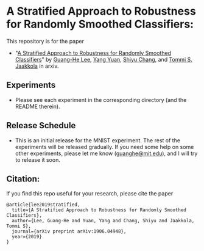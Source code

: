 # A Stratified Approach to Robustness for Randomly Smoothed Classifiers:

This repository is for the paper

 * "[A Stratified Approach to Robustness for Randomly Smoothed Classifiers](https://arxiv.org/pdf/1906.04948.pdf)" by [Guang-He Lee](https://people.csail.mit.edu/guanghe/), [Yang Yuan](http://www.callowbird.com), [Shiyu Chang](http://people.csail.mit.edu/chang87/), and [Tommi S. Jaakkola](http://people.csail.mit.edu/tommi/) in arxiv.

## Experiments 

 * Please see each experiment in the corresponding directory (and the README therein).

## Release Schedule

 * This is an initial release for the MNIST experiment. The rest of the experiments will be released gradually. If you need some help on some other experiments, please let me know (guanghe@mit.edu), and I will try to release it soon. 

## Citation:

If you find this repo useful for your research, please cite the paper

```
@article{lee2019stratified,
  title={A Stratified Approach to Robustness for Randomly Smoothed Classifiers},
  author={Lee, Guang-He and Yuan, Yang and Chang, Shiyu and Jaakkola, Tommi S},
  journal={arXiv preprint arXiv:1906.04948},
  year={2019}
}
```
